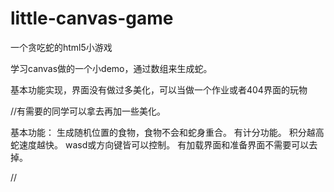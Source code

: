 # little-canvas-game
一个贪吃蛇的html5小游戏

学习canvas做的一个小demo，通过数组来生成蛇。

基本功能实现，界面没有做过多美化，可以当做一个作业或者404界面的玩物

//有需要的同学可以拿去再加一些美化。

基本功能：
生成随机位置的食物，食物不会和蛇身重合。
有计分功能。
积分越高蛇速度越快。
wasd或方向键皆可以控制。
有加载界面和准备界面不需要可以去掉。

//
